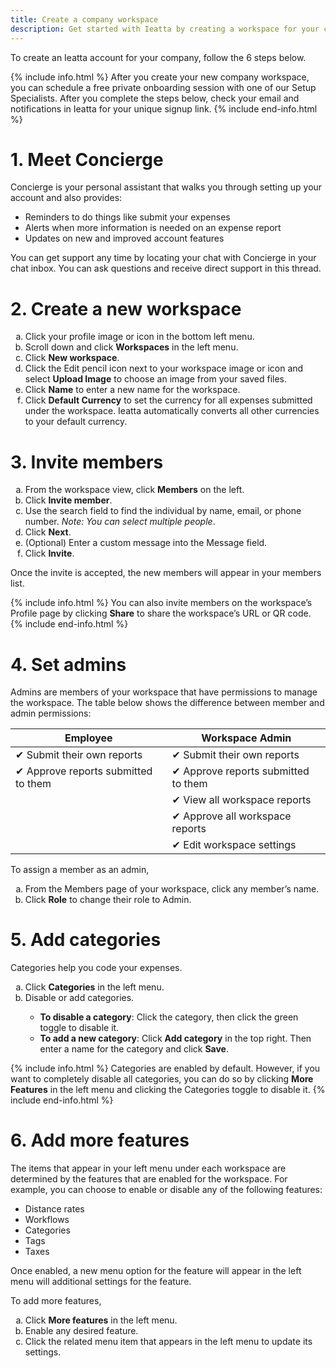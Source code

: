 ```yaml
---
title: Create a company workspace
description: Get started with Ieatta by creating a workspace for your company
---
```

<div id="new-ieatta" markdown="1">

To create an Ieatta account for your company, follow the 6 steps below.

{% include info.html %}
After you create your new company workspace, you can schedule a free private onboarding session with one of our Setup Specialists. After you complete the steps below, check your email and notifications in Ieatta for your unique signup link.
{% include end-info.html %}

# 1. Meet Concierge

Concierge is your personal assistant that walks you through setting up your account and also provides:
- Reminders to do things like submit your expenses
- Alerts when more information is needed on an expense report
- Updates on new and improved account features

You can get support any time by locating your chat with Concierge in your chat inbox. You can ask questions and receive direct support in this thread.

# 2. Create a new workspace

<ol type="a">
   <li>Click your profile image or icon in the bottom left menu.</li>
   <li>Scroll down and click <b>Workspaces</b> in the left menu.</li>
   <li>Click <b>New workspace</b>.</li>
   <li>Click the Edit pencil icon next to your workspace image or icon and select <b>Upload Image</b> to choose an image from your saved files.</li>
   <li>Click <b>Name</b> to enter a new name for the workspace.</li>
   <li>Click <b>Default Currency</b> to set the currency for all expenses submitted under the workspace. Ieatta automatically converts all other currencies to your default currency.</li>
</ol>

# 3. Invite members

<ol type="a">
   <li>From the workspace view, click <b>Members</b> on the left.</li>
   <li>Click <b>Invite member</b>.</li>
   <li>Use the search field to find the individual by name, email, or phone number. <i>Note: You can select multiple people</i>.</li> 
   <li>Click <b>Next</b>.</li> 
   <li>(Optional) Enter a custom message into the Message field.</li> 
   <li>Click <b>Invite</b>.</li>
</ol>
Once the invite is accepted, the new members will appear in your members list. 

{% include info.html %}
You can also invite members on the workspace’s Profile page by clicking **Share** to share the workspace’s URL or QR code.
{% include end-info.html %}

# 4. Set admins

Admins are members of your workspace that have permissions to manage the workspace. The table below shows the difference between member and admin permissions:

| Employee                                  | Workspace Admin                            |
| ----------------------------------------- | ------------------------------------------ |
| &#10004; Submit their own reports         | &#10004; Submit their own reports          |
| &#10004; Approve reports submitted to them| &#10004; Approve reports submitted to them |
|                                           | &#10004; View all workspace reports        |
|                                           | &#10004; Approve all workspace reports     |
|                                           | &#10004; Edit workspace settings           |

To assign a member as an admin, 

<ol type="a">
   <li>From the Members page of your workspace, click any member’s name.</li>
   <li>Click <b>Role</b> to change their role to Admin.</li>
</ol>

# 5. Add categories

Categories help you code your expenses.

<ol type="a">
   <li>Click <b>Categories</b> in the left menu.</li>
   <li>Disable or add categories.</li> 
      <ul>
         <li><b>To disable a category</b>: Click the category, then click the green toggle to disable it.</li>
         <li><b>To add a new category</b>: Click <b>Add category</b> in the top right. Then enter a name for the category and click <b>Save</b>.</li>
      </ul>
</ol>

{% include info.html %}
Categories are enabled by default. However, if you want to completely disable all categories, you can do so by clicking **More Features** in the left menu and clicking the Categories toggle to disable it.
{% include end-info.html %}

# 6. Add more features

The items that appear in your left menu under each workspace are determined by the features that are enabled for the workspace. For example, you can choose to enable or disable any of the following features: 
- Distance rates
- Workflows
- Categories
- Tags
- Taxes 

Once enabled, a new menu option for the feature will appear in the left menu will additional settings for the feature. 

To add more features,

<ol type="a">
   <li>Click <b>More features</b> in the left menu.</li>
   <li>Enable any desired feature.</li> 
   <li>Click the related menu item that appears in the left menu to update its settings.</li>
</ol>
 
</div>
